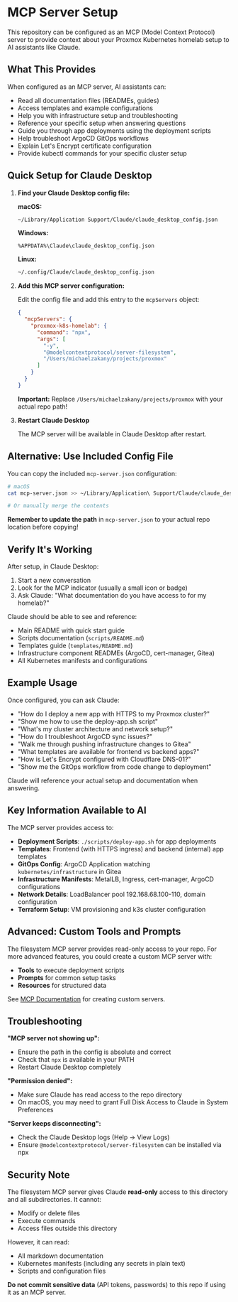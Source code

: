 # MCP Server Setup

This repository can be configured as an MCP (Model Context Protocol) server to provide context about your Proxmox Kubernetes homelab setup to AI assistants like Claude.

## What This Provides

When configured as an MCP server, AI assistants can:
- Read all documentation files (READMEs, guides)
- Access templates and example configurations
- Help you with infrastructure setup and troubleshooting
- Reference your specific setup when answering questions
- Guide you through app deployments using the deployment scripts
- Help troubleshoot ArgoCD GitOps workflows
- Explain Let's Encrypt certificate configuration
- Provide kubectl commands for your specific cluster setup

## Quick Setup for Claude Desktop

1. **Find your Claude Desktop config file:**

   **macOS:**
   ```bash
   ~/Library/Application Support/Claude/claude_desktop_config.json
   ```

   **Windows:**
   ```
   %APPDATA%\Claude\claude_desktop_config.json
   ```

   **Linux:**
   ```bash
   ~/.config/Claude/claude_desktop_config.json
   ```

2. **Add this MCP server configuration:**

   Edit the config file and add this entry to the `mcpServers` object:

   ```json
   {
     "mcpServers": {
       "proxmox-k8s-homelab": {
         "command": "npx",
         "args": [
           "-y",
           "@modelcontextprotocol/server-filesystem",
           "/Users/michaelzakany/projects/proxmox"
         ]
       }
     }
   }
   ```

   **Important:** Replace `/Users/michaelzakany/projects/proxmox` with your actual repo path!

3. **Restart Claude Desktop**

   The MCP server will be available in Claude Desktop after restart.

## Alternative: Use Included Config File

You can copy the included `mcp-server.json` configuration:

```bash
# macOS
cat mcp-server.json >> ~/Library/Application\ Support/Claude/claude_desktop_config.json

# Or manually merge the contents
```

**Remember to update the path** in `mcp-server.json` to your actual repo location before copying!

## Verify It's Working

After setup, in Claude Desktop:
1. Start a new conversation
2. Look for the MCP indicator (usually a small icon or badge)
3. Ask Claude: "What documentation do you have access to for my homelab?"

Claude should be able to see and reference:
- Main README with quick start guide
- Scripts documentation (`scripts/README.md`)
- Templates guide (`templates/README.md`)
- Infrastructure component READMEs (ArgoCD, cert-manager, Gitea)
- All Kubernetes manifests and configurations

## Example Usage

Once configured, you can ask Claude:

- "How do I deploy a new app with HTTPS to my Proxmox cluster?"
- "Show me how to use the deploy-app.sh script"
- "What's my cluster architecture and network setup?"
- "How do I troubleshoot ArgoCD sync issues?"
- "Walk me through pushing infrastructure changes to Gitea"
- "What templates are available for frontend vs backend apps?"
- "How is Let's Encrypt configured with Cloudflare DNS-01?"
- "Show me the GitOps workflow from code change to deployment"

Claude will reference your actual setup and documentation when answering.

## Key Information Available to AI

The MCP server provides access to:
- **Deployment Scripts**: `./scripts/deploy-app.sh` for app deployments
- **Templates**: Frontend (with HTTPS ingress) and backend (internal) app templates
- **GitOps Config**: ArgoCD Application watching `kubernetes/infrastructure` in Gitea
- **Infrastructure Manifests**: MetalLB, Ingress, cert-manager, ArgoCD configurations
- **Network Details**: LoadBalancer pool 192.168.68.100-110, domain configuration
- **Terraform Setup**: VM provisioning and k3s cluster configuration

## Advanced: Custom Tools and Prompts

The filesystem MCP server provides read-only access to your repo. For more advanced features, you could create a custom MCP server with:

- **Tools** to execute deployment scripts
- **Prompts** for common setup tasks
- **Resources** for structured data

See [MCP Documentation](https://modelcontextprotocol.io) for creating custom servers.

## Troubleshooting

**"MCP server not showing up":**
- Ensure the path in the config is absolute and correct
- Check that `npx` is available in your PATH
- Restart Claude Desktop completely

**"Permission denied":**
- Make sure Claude has read access to the repo directory
- On macOS, you may need to grant Full Disk Access to Claude in System Preferences

**"Server keeps disconnecting":**
- Check the Claude Desktop logs (Help → View Logs)
- Ensure `@modelcontextprotocol/server-filesystem` can be installed via npx

## Security Note

The filesystem MCP server gives Claude **read-only** access to this directory and all subdirectories. It cannot:
- Modify or delete files
- Execute commands
- Access files outside this directory

However, it can read:
- All markdown documentation
- Kubernetes manifests (including any secrets in plain text)
- Scripts and configuration files

**Do not commit sensitive data** (API tokens, passwords) to this repo if using it as an MCP server.
